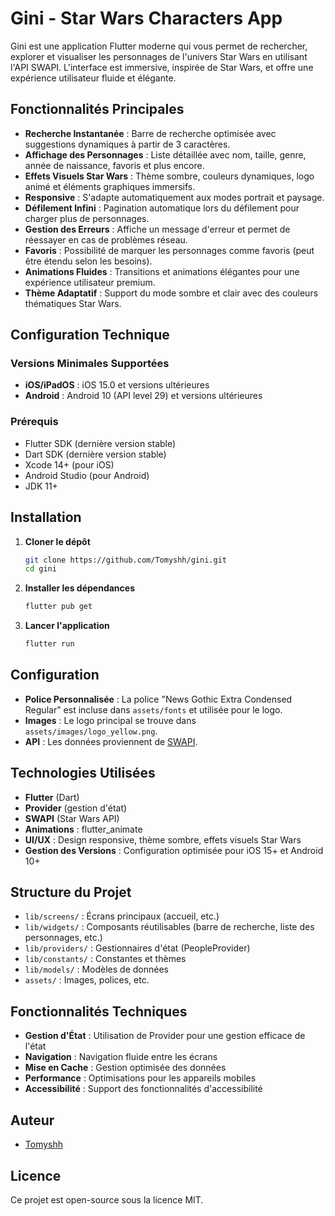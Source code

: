 # Gini - Star Wars Characters App

Gini est une application Flutter moderne qui vous permet de rechercher, explorer et visualiser les personnages de l'univers Star Wars en utilisant l'API SWAPI. L'interface est immersive, inspirée de Star Wars, et offre une expérience utilisateur fluide et élégante.

## Fonctionnalités Principales

- **Recherche Instantanée** : Barre de recherche optimisée avec suggestions dynamiques à partir de 3 caractères.
- **Affichage des Personnages** : Liste détaillée avec nom, taille, genre, année de naissance, favoris et plus encore.
- **Effets Visuels Star Wars** : Thème sombre, couleurs dynamiques, logo animé et éléments graphiques immersifs.
- **Responsive** : S'adapte automatiquement aux modes portrait et paysage.
- **Défilement Infini** : Pagination automatique lors du défilement pour charger plus de personnages.
- **Gestion des Erreurs** : Affiche un message d'erreur et permet de réessayer en cas de problèmes réseau.
- **Favoris** : Possibilité de marquer les personnages comme favoris (peut être étendu selon les besoins).
- **Animations Fluides** : Transitions et animations élégantes pour une expérience utilisateur premium.
- **Thème Adaptatif** : Support du mode sombre et clair avec des couleurs thématiques Star Wars.

## Configuration Technique

### Versions Minimales Supportées
- **iOS/iPadOS** : iOS 15.0 et versions ultérieures
- **Android** : Android 10 (API level 29) et versions ultérieures

### Prérequis
- Flutter SDK (dernière version stable)
- Dart SDK (dernière version stable)
- Xcode 14+ (pour iOS)
- Android Studio (pour Android)
- JDK 11+

## Installation

1. **Cloner le dépôt**
   ```bash
   git clone https://github.com/Tomyshh/gini.git
   cd gini
   ```

2. **Installer les dépendances**
   ```bash
   flutter pub get
   ```

3. **Lancer l'application**
   ```bash
   flutter run
   ```

## Configuration
- **Police Personnalisée** : La police "News Gothic Extra Condensed Regular" est incluse dans `assets/fonts` et utilisée pour le logo.
- **Images** : Le logo principal se trouve dans `assets/images/logo_yellow.png`.
- **API** : Les données proviennent de [SWAPI](https://swapi.dev/).

## Technologies Utilisées
- **Flutter** (Dart)
- **Provider** (gestion d'état)
- **SWAPI** (Star Wars API)
- **Animations** : flutter_animate
- **UI/UX** : Design responsive, thème sombre, effets visuels Star Wars
- **Gestion des Versions** : Configuration optimisée pour iOS 15+ et Android 10+

## Structure du Projet
- `lib/screens/` : Écrans principaux (accueil, etc.)
- `lib/widgets/` : Composants réutilisables (barre de recherche, liste des personnages, etc.)
- `lib/providers/` : Gestionnaires d'état (PeopleProvider)
- `lib/constants/` : Constantes et thèmes
- `lib/models/` : Modèles de données
- `assets/` : Images, polices, etc.

## Fonctionnalités Techniques
- **Gestion d'État** : Utilisation de Provider pour une gestion efficace de l'état
- **Navigation** : Navigation fluide entre les écrans
- **Mise en Cache** : Gestion optimisée des données
- **Performance** : Optimisations pour les appareils mobiles
- **Accessibilité** : Support des fonctionnalités d'accessibilité

## Auteur
- [Tomyshh](https://github.com/Tomyshh)

## Licence
Ce projet est open-source sous la licence MIT. 